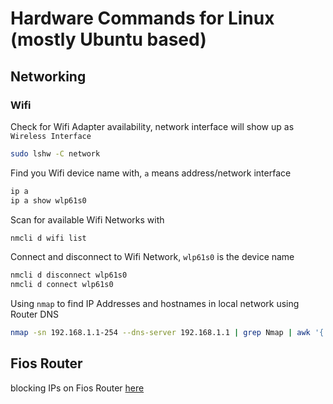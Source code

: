 # Hardware Commands for Linux (mostly Ubuntu based)

## Networking
### Wifi
Check for Wifi Adapter availability, network interface will show up as `Wireless Interface`
```bash
sudo lshw -C network
```
Find you Wifi device name with, `a` means address/network interface
```bash
ip a
ip a show wlp61s0
```
Scan for available Wifi Networks with 
```bash
nmcli d wifi list
```
Connect and disconnect to Wifi Network, `wlp61s0` is the device name
```bash
nmcli d disconnect wlp61s0
nmcli d connect wlp61s0   
```
Using `nmap` to find IP Addresses and hostnames in local network using Router DNS
```bash
nmap -sn 192.168.1.1-254 --dns-server 192.168.1.1 | grep Nmap | awk '{ print $5 " " $6}'
```
## Fios Router
blocking IPs on Fios Router
[here](https://media.404founders.com/NetworkProtectionFiosRouterEdited.png)
